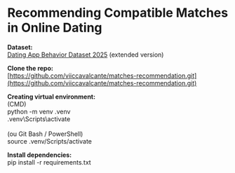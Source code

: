 # Recommending Compatible Matches in Online Dating

<b>Dataset:</b></br>
[Dating App Behavior Dataset 2025](https://www.kaggle.com/datasets/keyushnisar/dating-app-behavior-dataset?select=dating_app_behavior_dataset_extended1.csv) (extended version)

<b>Clone the repo:</b></br>
[https://github.com/viiccavalcante/matches-recommendation.git](https://github.com/viiccavalcante/matches-recommendation.git)

<b>Creating virtual environment:</b></br>
(CMD)</br>
python -m venv .venv</br>
.venv\Scripts\activate</br></br>
(ou Git Bash / PowerShell)</br>
source .venv/Scripts/activate

<b>Install dependencies:</b></br>
pip install -r requirements.txt
